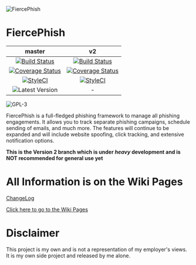 ![FiercePhish](http://i.imgur.com/5WyejWU.png)

# FiercePhish


| master | v2 |
| :------: | :------: |
| [![Build Status](https://travis-ci.org/Raikia/FiercePhish.svg?branch=master)](https://travis-ci.org/Raikia/FiercePhish)   | [![Build Status](https://travis-ci.org/Raikia/FiercePhish.svg?branch=v2)](https://travis-ci.org/Raikia/FiercePhish) |
|  [![Coverage Status](https://coveralls.io/repos/github/Raikia/FiercePhish/badge.svg?branch=master)](https://coveralls.io/github/Raikia/FiercePhish?branch=master)   |    [![Coverage Status](https://coveralls.io/repos/github/Raikia/FiercePhish/badge.svg?branch=v2)](https://coveralls.io/github/Raikia/FiercePhish?branch=dev)    |
| [![StyleCI](https://styleci.io/repos/77753786/shield?branch=master)](https://styleci.io/repos/77753786) | [![StyleCI](https://styleci.io/repos/77753786/shield?branch=v2)](https://styleci.io/repos/77753786) |
| ![Latest Version](https://img.shields.io/github/release/raikia/fiercephish.svg) | - |



![GPL-3](https://img.shields.io/github/license/raikia/fiercephish.svg)

FiercePhish is a full-fledged phishing framework to manage all phishing engagements.  It allows you to track separate phishing campaigns, schedule sending of emails, and much more. The features will continue to be expanded and will include website spoofing, click tracking, and extensive notification options.

**This is the Version 2 branch which is under _heavy_ development and is NOT recommended for general use yet**

# All Information is on the Wiki Pages

[ChangeLog](https://github.com/Raikia/FiercePhish/wiki/Changelog)

[Click here to go to the Wiki Pages](https://github.com/Raikia/FiercePhish/wiki)

# Disclaimer

This project is my own and is not a representation of my employer's views. It is my own side project and released by me alone.

